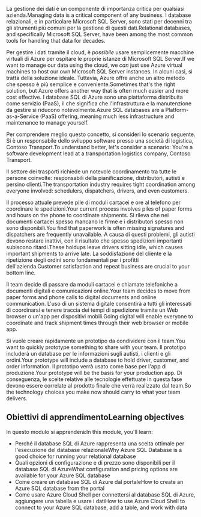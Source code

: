 <span data-ttu-id="98527-101">La gestione dei dati è un componente di importanza critica per qualsiasi azienda.</span><span class="sxs-lookup"><span data-stu-id="98527-101">Managing data is a critical component of any business.</span></span> <span data-ttu-id="98527-102">I database relazionali, e in particolare Microsoft SQL Server, sono stati per decenni tra gli strumenti più comuni per la gestione di questi dati.</span><span class="sxs-lookup"><span data-stu-id="98527-102">Relational databases, and specifically Microsoft SQL Server, have been among the most common tools for handling that data for decades.</span></span> 

<span data-ttu-id="98527-103">Per gestire i dati tramite il cloud, è _possibile_ usare semplicemente macchine virtuali di Azure per ospitare le proprie istanze di Microsoft SQL Server.</span><span class="sxs-lookup"><span data-stu-id="98527-103">If we want to manage our data using the cloud, we _can_ just use Azure virtual machines to host our own Microsoft SQL Server instances.</span></span> <span data-ttu-id="98527-104">In alcuni casi, si tratta della soluzione ideale. Tuttavia, Azure offre anche un altro metodo che spesso è più semplice e conveniente.</span><span class="sxs-lookup"><span data-stu-id="98527-104">Sometimes that's the right solution, but Azure offers another way that is often much easier and more cost effective.</span></span> <span data-ttu-id="98527-105">I database SQL di Azure sono una piattaforma distribuita come servizio (PaaS), il che significa che l'infrastruttura e la manutenzione da gestire si riducono notevolmente.</span><span class="sxs-lookup"><span data-stu-id="98527-105">Azure SQL databases are a Platform-as-a-Service (PaaS) offering, meaning much less infrastructure and maintenance to manage yourself.</span></span>

<span data-ttu-id="98527-106">Per comprendere meglio questo concetto, si consideri lo scenario seguente. Si è un responsabile dello sviluppo software presso una società di logistica, Contoso Transport.</span><span class="sxs-lookup"><span data-stu-id="98527-106">To understand better, let's consider a scenario: You're a software development lead at a transportation logistics company, Contoso Transport.</span></span>

<span data-ttu-id="98527-107">Il settore dei trasporti richiede un notevole coordinamento tra tutte le persone coinvolte: responsabili della pianificazione, distributori, autisti e persino clienti.</span><span class="sxs-lookup"><span data-stu-id="98527-107">The transportation industry requires tight coordination among everyone involved: schedulers, dispatchers, drivers, and even customers.</span></span>

<span data-ttu-id="98527-108">Il processo attuale prevede pile di moduli cartacei e ore al telefono per coordinare le spedizioni.</span><span class="sxs-lookup"><span data-stu-id="98527-108">Your current process involves piles of paper forms and hours on the phone to coordinate shipments.</span></span> <span data-ttu-id="98527-109">Si rileva che nei documenti cartacei spesso mancano le firme e i distributori spesso non sono disponibili.</span><span class="sxs-lookup"><span data-stu-id="98527-109">You find that paperwork is often missing signatures and dispatchers are frequently unavailable.</span></span> <span data-ttu-id="98527-110">A causa di questi problemi, gli autisti devono restare inattivi, con il risultato che spesso spedizioni importanti subiscono ritardi.</span><span class="sxs-lookup"><span data-stu-id="98527-110">These holdups leave drivers sitting idle, which causes important shipments to arrive late.</span></span> <span data-ttu-id="98527-111">La soddisfazione del cliente e la ripetizione degli ordini sono fondamentali per i profitti dell'azienda.</span><span class="sxs-lookup"><span data-stu-id="98527-111">Customer satisfaction and repeat business are crucial to your bottom line.</span></span>

<span data-ttu-id="98527-112">Il team decide di passare da moduli cartacei e chiamate telefoniche a documenti digitali e comunicazioni online.</span><span class="sxs-lookup"><span data-stu-id="98527-112">Your team decides to move from paper forms and phone calls to digital documents and online communication.</span></span> <span data-ttu-id="98527-113">L'uso di un sistema digitale consentirà a tutti gli interessati di coordinarsi e tenere traccia dei tempi di spedizione tramite un Web browser o un'app per dispositivi mobili.</span><span class="sxs-lookup"><span data-stu-id="98527-113">Going digital will enable everyone to coordinate and track shipment times through their web browser or mobile app.</span></span>

<span data-ttu-id="98527-114">Si vuole creare rapidamente un prototipo da condividere con il team.</span><span class="sxs-lookup"><span data-stu-id="98527-114">You want to quickly prototype something to share with your team.</span></span> <span data-ttu-id="98527-115">Il prototipo includerà un database per le informazioni sugli autisti, i clienti e gli ordini.</span><span class="sxs-lookup"><span data-stu-id="98527-115">Your prototype will include a database to hold driver, customer, and order information.</span></span> <span data-ttu-id="98527-116">Il prototipo verrà usato come base per l'app di produzione.</span><span class="sxs-lookup"><span data-stu-id="98527-116">Your prototype will be the basis for your production app.</span></span> <span data-ttu-id="98527-117">Di conseguenza, le scelte relative alle tecnologie effettuate in questa fase devono essere correlate al prodotto finale che verrà realizzato dal team.</span><span class="sxs-lookup"><span data-stu-id="98527-117">So the technology choices you make now should carry to what your team delivers.</span></span>

## <a name="learning-objectives"></a><span data-ttu-id="98527-118">Obiettivi di apprendimento</span><span class="sxs-lookup"><span data-stu-id="98527-118">Learning objectives</span></span>

<span data-ttu-id="98527-119">In questo modulo si apprenderà:</span><span class="sxs-lookup"><span data-stu-id="98527-119">In this module, you'll learn:</span></span>

- <span data-ttu-id="98527-120">Perché il database SQL di Azure rappresenta una scelta ottimale per l'esecuzione del database relazionale</span><span class="sxs-lookup"><span data-stu-id="98527-120">Why Azure SQL Database is a good choice for running your relational database</span></span>
- <span data-ttu-id="98527-121">Quali opzioni di configurazione e di prezzo sono disponibili per il database SQL di Azure</span><span class="sxs-lookup"><span data-stu-id="98527-121">What configuration and pricing options are available for your Azure SQL database</span></span>
- <span data-ttu-id="98527-122">Come creare un database SQL di Azure dal portale</span><span class="sxs-lookup"><span data-stu-id="98527-122">How to create an Azure SQL database from the portal</span></span>
- <span data-ttu-id="98527-123">Come usare Azure Cloud Shell per connettersi al database SQL di Azure, aggiungere una tabella e usare i dati</span><span class="sxs-lookup"><span data-stu-id="98527-123">How to use Azure Cloud Shell to connect to your Azure SQL database, add a table, and work with data</span></span>